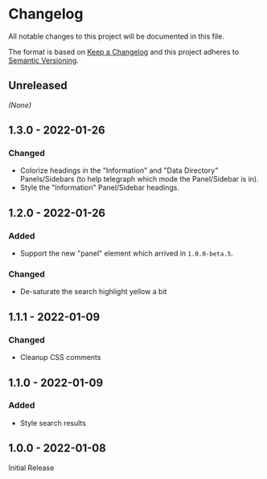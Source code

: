 # Changelog
All notable changes to this project will be documented in this file.

The format is based on [Keep a Changelog](http://keepachangelog.com/en/1.0.0/) and this project adheres
to [Semantic Versioning](http://semver.org/spec/v2.0.0.html).

## Unreleased
*(None)*

## 1.3.0 - 2022-01-26
### Changed
- Colorize headings in the "Information" and "Data Directory" Panels/Sidebars (to help telegraph which mode the Panel/Sidebar is in).
- Style the "Information" Panel/Sidebar headings.

## 1.2.0 - 2022-01-26
### Added
- Support the new "panel" element which arrived in `1.0.0-beta.5`.
### Changed
- De-saturate the search highlight yellow a bit

## 1.1.1 - 2022-01-09
### Changed
- Cleanup CSS comments

## 1.1.0 - 2022-01-09
### Added
- Style search results

## 1.0.0 - 2022-01-08
Initial Release
